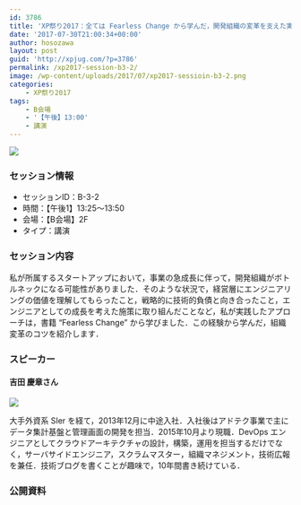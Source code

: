 ```yaml
---
id: 3786
title: 'XP祭り2017：全ては Fearless Change から学んだ，開発組織の変革を支えた実践的アプローチ (吉田 慶章さん)'
date: '2017-07-30T21:00:34+00:00'
author: hosozawa
layout: post
guid: 'http://xpjug.com/?p=3786'
permalink: /xp2017-session-b3-2/
image: /wp-content/uploads/2017/07/xp2017-sessioin-b3-2.png
categories:
    - XP祭り2017
tags:
    - B会場
    - '【午後】13:00'
    - 講演
---
```


![](http://xpjug.com/wp-content/uploads/2017/07/xp2017-sessioin-b3-2.png)

### セッション情報

- セッションID：B-3-2
- 時間：【午後1】13:25～13:50
- 会場：【B会場】2F
- タイプ：講演

### セッション内容

私が所属するスタートアップにおいて，事業の急成長に伴って，開発組織がボトルネックになる可能性がありました．そのような状況で，経営層にエンジニアリングの価値を理解してもらったこと，戦略的に技術的負債と向き合ったこと，エンジニアとしての成長を考えた施策に取り組んだことなど，私が実践したアプローチは，書籍 “Fearless Change” から学びました．この経験から学んだ，組織変革のコツを紹介します．

### スピーカー

#### 吉田 慶章さん

![](http://xpjug.com/wp-content/uploads/2017/07/yoshida-yoshiaki.png)

大手外資系 SIer を経て，2013年12月に中途入社．<wbr></wbr>入社後はアドテク事業で主にデータ集計基盤と管理画面の開発を担<wbr></wbr>当．2015年10月より現職．DevOps エンジニアとしてクラウドアーキテクチャの設計，構築，<wbr></wbr>運用を担当するだけでなく，サーバサイドエンジニア，<wbr></wbr>スクラムマスター，組織マネジメント，技術広報を兼任．<wbr></wbr>技術ブログを書くことが趣味で，10年間書き続けている．

### 公開資料

<script async="" class="speakerdeck-embed" data-id="ec8f221c9c844248a5b7c7cf40f54371" data-ratio="1.77777777777778" src="//speakerdeck.com/assets/embed.js"></script>